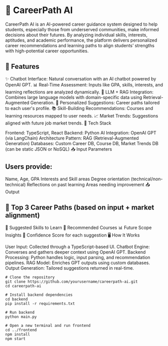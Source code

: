 # 💼 CareerPath AI

CareerPath AI is an AI-powered career guidance system designed to help students, especially those from underserved communities, make informed decisions about their futures. By analyzing individual skills, interests, aptitudes, and academic performance, the platform delivers personalized career recommendations and learning paths to align students’ strengths with high-potential career opportunities.

## 🚀 Features

✨ Chatbot Interface: Natural conversation with an AI chatbot powered by OpenAI GPT.
📊 Real-Time Assessment: Inputs like GPA, skills, interests, and learning reflections are analyzed dynamically.
🧠 LLM + RAG Integration: Combines large language models with domain-specific data using Retrieval-Augmented Generation.
🔎 Personalized Suggestions: Career paths tailored to each user's profile.
📚 Skill-Building Recommendations: Courses and learning resources mapped to user needs.
📈 Market Trends: Suggestions aligned with future job market trends.
🧰 Tech Stack

Frontend: TypeScript, React
Backend: Python
AI Integration: OpenAI GPT (via LangChain)
Architecture Pattern: RAG (Retrieval-Augmented Generation)
Databases: Custom Career DB, Course DB, Market Trends DB (can be static JSON or NoSQL)
📥 Input Parameters

## Users provide:

Name, Age, GPA
Interests and Skill areas
Degree orientation (technical/non-technical)
Reflections on past learning
Areas needing improvement
📤 Output

## 📌 Top 3 Career Paths (based on input + market alignment)
🧭 Suggested Skills to Learn
📘 Recommended Courses
📊 Future Scope Insights
🧮 Confidence Score for each suggestion
🖥️ How It Works

User Input: Collected through a TypeScript-based UI.
Chatbot Engine: Converses and gathers deeper context using OpenAI GPT.
Backend Processing: Python handles logic, input parsing, and recommendation pipelines.
RAG Model: Enriches GPT outputs using custom databases.
Output Generation: Tailored suggestions returned in real-time.


```
# Clone the repository
git clone https://github.com/yourusername/careerpath-ai.git
cd careerpath-ai

# Install backend dependencies
cd backend
pip install -r requirements.txt

# Run backend
python main.py

# Open a new terminal and run frontend
cd ../frontend
npm install
npm start

```

